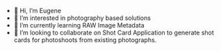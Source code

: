 - 👋 Hi, I’m Eugene
- 👀 I’m interested in photography based solutions
- 🌱 I’m currently learning RAW Image Metadata
- 💞️ I’m looking to collaborate on Shot Card Application to generate shot cards for photoshoots from existing photographs.

<!---
johnsoeu/johnsoeu is a ✨ special ✨ repository because its `README.md` (this file) appears on your GitHub profile.
You can click the Preview link to take a look at your changes.
--->

